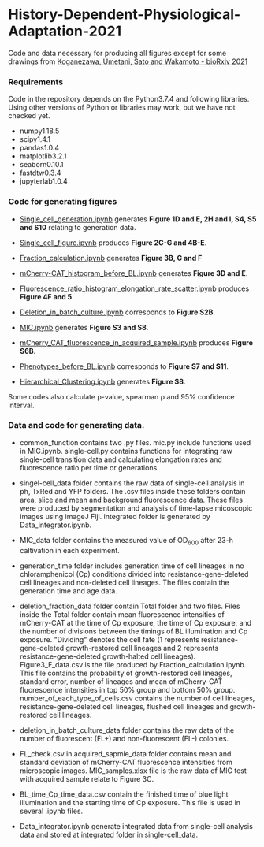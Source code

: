 # History-Dependent-Physiological-Adaptation-2021
Code and data necessary for producing all figures except for some drawings from [Koganezawa, Umetani, Sato and Wakamoto - bioRxiv 2021](https://www.biorxiv.org/content/10.1101/2021.09.05.459045v1)

### Requirements
Code in the repository depends on the Python3.7.4 and following libraries. Using other versions of Python or libraries may work, but we have not checked yet.
- numpy1.18.5
- scipy1.4.1
- pandas1.0.4
- matplotlib3.2.1
- seaborn0.10.1
- fastdtw0.3.4
- jupyterlab1.0.4

### Code for generating figures
- [Single_cell_generation.ipynb](https://github.com/YKogane/History-Dependent-Physiological-Adaptation-2021/blob/main/Single_cell_generation.ipynb) generates **Figure 1D and E, 2H and I, S4, S5 and S10** relating to generation data.

- [Single_cell_figure.ipynb](https://github.com/YKogane/History-Dependent-Physiological-Adaptation-2021/blob/main/Single_cell_figure.ipynb) produces **Figure 2C-G and 4B-E**.

- [Fraction_calculation.ipynb](https://github.com/YKogane/History-Dependent-Physiological-Adaptation-2021/blob/main/Fraction_calculation.ipynb) generates **Figure 3B, C and F**

- [mCherry-CAT_histogram_before_BL.ipynb](https://github.com/YKogane/History-Dependent-Physiological-Adaptation-2021/blob/main/mCherry-CAT_histogram_before_BL.ipynb) generates **Figure 3D and E**.

- [Fluorescence_ratio_histogram_elongation_rate_scatter.ipynb](https://github.com/YKogane/History-Dependent-Physiological-Adaptation-2021/blob/main/Fluorescence_ratio_histogram_elongation_rate_scatter.ipynb) produces **Figure 4F and 5**.

- [Deletion_in_batch_culture.ipynb](https://github.com/YKogane/History-Dependent-Physiological-Adaptation-2021/blob/main/Deletion_in_batch_culture.ipynb) corresponds to **Figure S2B**.

- [MIC.ipynb](https://github.com/YKogane/History-Dependent-Physiological-Adaptation-2021/blob/main/MIC.ipynb) generates **Figure S3 and S8**.

- [mCherry_CAT_fluorescence_in_acquired_sample.ipynb](https://github.com/YKogane/History-Dependent-Physiological-Adaptation-2021/blob/main/mCherry_CAT_fluorescence_in_acquired_sample.ipynb) produces **Figure S6B**.

- [Phenotypes_before_BL.ipynb](https://github.com/YKogane/History-Dependent-Physiological-Adaptation-2021/blob/main/Phenotypes_before_BL.ipynb) corresponds to **Figure S7 and S11**.

- [Hierarchical_Clustering.ipynb](https://github.com/YKogane/History-Dependent-Physiological-Adaptation-2021/blob/main/Hierarchical_Clustering.ipynb) generates **Figure S8**.

Some codes also calculate p-value,  spearman &rho; and 95\% confidence interval.

### Data and code for generating data.
- common_function contains two .py files. mic.py include functions used in MIC.ipynb. single-cell.py contains functions for integrating raw single-cell transition data and  calculating elongation rates and fluorescence ratio per time or generations.

- singel-cell_data folder contains the raw data of single-cell analysis in ph, TxRed and YFP folders. The .csv files inside these folders contain area, slice and mean and background fluorescence data. These files were produced by segmentation and analysis of time-lapse micoscopic images using imageJ Fiji. integrated folder is generated by Data_integrator.ipynb.

- MIC_data folder contains the measured value of OD<sub>600</sub> after 23-h caltivation in each experiment.

- generation_time folder includes generation time of cell lineages in no chloramphenicol (Cp) conditions divided into resistance-gene-deleted cell lineages and non-deleted cell lineages. The files contain the generation time and age data.

- deletion_fraction_data folder contain Total folder and two files. Files inside the Total folder contain mean fluorescence intensities of mCherry-CAT at the time of Cp exposure, the time of Cp exposure, and the number of divisions between the timings of BL illumination and Cp exposure. "Dividing" denotes the cell fate (1 represents resistance-gene-deleted growth-restored cell lineages and 2 represents resistance-gene-deleted growth-halted cell lineages).  
Figure3_F_data.csv is the file produced by Fraction_calculation.ipynb. This file contains the probability of growth-restored cell lineages, standard error, number of lineages and mean of mCherry-CAT fluorescence intensities in top 50\% group and bottom 50\% group.  
number_of_each_type_of_cells.csv contains the number of cell lineages, resistance-gene-deleted cell lineages, flushed cell lineages and growth-restored cell lineages.

- deletion_in_batch_culture_data folder contains the raw data of the number of fluorescent (FL+) and non-fluorescent (FL-) colonies.

- FL_check.csv in acquired_sapmle_data folder contains mean and standard deviation of mCherry-CAT fluorescence intensities from microscopic images.  MIC_samples.xlsx file is the raw data of MIC test with acquired sample relate to Figure 3C.

- BL_time_Cp_time_data.csv contain the finished time of blue light illumination and the starting time of Cp exposure. This file is used in several .ipynb files.

- Data_integrator.ipynb generate integrated data from single-cell analysis data and stored at integrated folder in single-cell_data.
